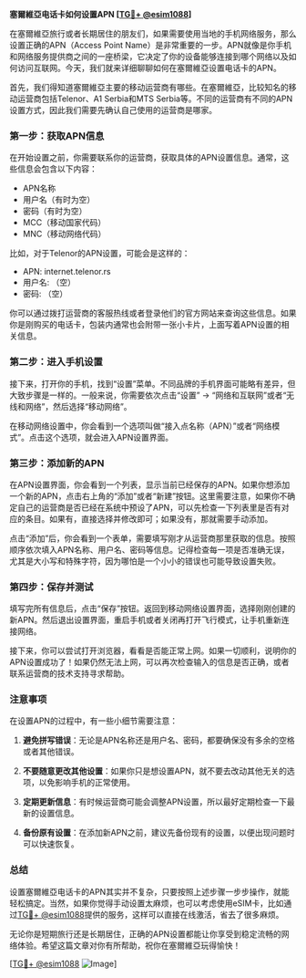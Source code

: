 **塞爾維亞电话卡如何设置APN [[TG💪+ @esim1088](https://t.me/s/esim1088)]**

在塞爾維亞旅行或者长期居住的朋友们，如果需要使用当地的手机网络服务，那么设置正确的APN（Access Point Name）是非常重要的一步。APN就像是你手机和网络服务提供商之间的一座桥梁，它决定了你的设备能够连接到哪个网络以及如何访问互联网。今天，我们就来详细聊聊如何在塞爾維亞设置电话卡的APN。

首先，我们得知道塞爾維亞主要的移动运营商有哪些。在塞爾維亞，比较知名的移动运营商包括Telenor、A1 Serbia和MTS Serbia等。不同的运营商有不同的APN设置方式，因此我们需要先确认自己使用的运营商是哪家。

### 第一步：获取APN信息

在开始设置之前，你需要联系你的运营商，获取具体的APN设置信息。通常，这些信息会包含以下内容：

- APN名称
- 用户名（有时为空）
- 密码（有时为空）
- MCC（移动国家代码）
- MNC（移动网络代码）

比如，对于Telenor的APN设置，可能会是这样的：
- APN: internet.telenor.rs
- 用户名: （空）
- 密码: （空）

你可以通过拨打运营商的客服热线或者登录他们的官方网站来查询这些信息。如果你是刚购买的电话卡，包装内通常也会附带一张小卡片，上面写着APN设置的相关信息。

### 第二步：进入手机设置

接下来，打开你的手机，找到“设置”菜单。不同品牌的手机界面可能略有差异，但大致步骤是一样的。一般来说，你需要依次点击“设置” -> “网络和互联网”或者“无线和网络”，然后选择“移动网络”。

在移动网络设置中，你会看到一个选项叫做“接入点名称（APN）”或者“网络模式”。点击这个选项，就会进入APN设置界面。

### 第三步：添加新的APN

在APN设置界面，你会看到一个列表，显示当前已经保存的APN。如果你想添加一个新的APN，点击右上角的“添加”或者“新建”按钮。这里需要注意，如果你不确定自己的运营商是否已经在系统中预设了APN，可以先检查一下列表里是否有对应的条目。如果有，直接选择并修改即可；如果没有，那就需要手动添加。

点击“添加”后，你会看到一个表单，需要填写刚才从运营商那里获取的信息。按照顺序依次填入APN名称、用户名、密码等信息。记得检查每一项是否准确无误，尤其是大小写和特殊字符，因为哪怕是一个小小的错误也可能导致设置失败。

### 第四步：保存并测试

填写完所有信息后，点击“保存”按钮。返回到移动网络设置界面，选择刚刚创建的新APN。然后退出设置界面，重启手机或者关闭再打开飞行模式，让手机重新连接网络。

接下来，你可以尝试打开浏览器，看看是否能正常上网。如果一切顺利，说明你的APN设置成功了！如果仍然无法上网，可以再次检查输入的信息是否正确，或者联系运营商的技术支持寻求帮助。

### 注意事项

在设置APN的过程中，有一些小细节需要注意：

1. **避免拼写错误**：无论是APN名称还是用户名、密码，都要确保没有多余的空格或者其他错误。
   
2. **不要随意更改其他设置**：如果你只是想设置APN，就不要去改动其他无关的选项，以免影响手机的正常使用。

3. **定期更新信息**：有时候运营商可能会调整APN设置，所以最好定期检查一下最新的设置信息。

4. **备份原有设置**：在添加新APN之前，建议先备份现有的设置，以便出现问题时可以快速恢复。

### 总结

设置塞爾維亞电话卡的APN其实并不复杂，只要按照上述步骤一步步操作，就能轻松搞定。当然，如果你觉得手动设置太麻烦，也可以考虑使用eSIM卡，比如通过[TG💪+ @esim1088](https://t.me/s/esim1088)提供的服务，这样可以直接在线激活，省去了很多麻烦。

无论你是短期旅行还是长期居住，正确的APN设置都能让你享受到稳定流畅的网络体验。希望这篇文章对你有所帮助，祝你在塞爾維亞玩得愉快！

[[TG💪+ @esim1088](https://t.me/s/esim1088) ![Image](https://i.postimg.cc/4NQfJmqS/Snipaste-2025-05-13-00-14-12.png)]